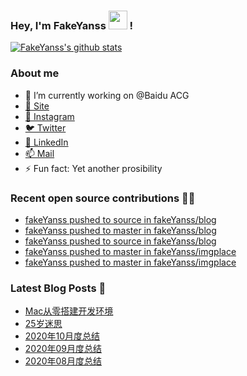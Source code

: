 ### Hey, I'm FakeYanss <img src="https://media.giphy.com/media/hvRJCLFzcasrR4ia7z/giphy.gif" width="30px"> !

[![FakeYanss's github stats](https://github-readme-stats.vercel.app/api?username=fakeyanss)](https://github.com/fakeyanss)

### About me
- 🔭 I’m currently working on @Baidu ACG
- [🦓 Site](https://foreti.me)
- [📸 Instagram](https://www.instagram.com/fakeyanss/)
- [🐦 Twitter](https://twitter.com/fakeYanss)
- [💼 LinkedIn](https://www.linkedin.com/in/foretime) 
- [📫 Mail](mailto:yanshisangc@gmail.com)
- ⚡ Fun fact: Yet another prosibility

### Recent open source contributions 👨‍💻

<!-- GITHUB:START -->
- [fakeYanss pushed to source in fakeYanss/blog](https://github.com/fakeYanss/blog/compare/d8c62d1632...7a861fec7c)
- [fakeYanss pushed to master in fakeYanss/blog](https://github.com/fakeYanss/blog/compare/dbd613b3c4...c3f805b589)
- [fakeYanss pushed to source in fakeYanss/blog](https://github.com/fakeYanss/blog/compare/36119992a7...d8c62d1632)
- [fakeYanss pushed to master in fakeYanss/imgplace](https://github.com/fakeYanss/imgplace/compare/5843ac54c3...133dce6fa7)
- [fakeYanss pushed to master in fakeYanss/imgplace](https://github.com/fakeYanss/imgplace/compare/d9609ce651...5843ac54c3)
<!-- GITHUB:END -->

### Latest Blog Posts 📕
<!-- BLOG:START -->
- [Mac从零搭建开发环境](https://foreti.me/blog/2021/03/14/setup-env-on-mac/)
- [25岁迷思](https://foreti.me/blog/2021/01/09/thinking-at-25-years-old/)
- [2020年10月度总结](https://foreti.me/blog/2020/10/28/2020-10-review/)
- [2020年09月度总结](https://foreti.me/blog/2020/10/28/2020-09-review/)
- [2020年08月度总结](https://foreti.me/blog/2020/09/05/2020-08-review/)
<!-- BLOG:END -->

